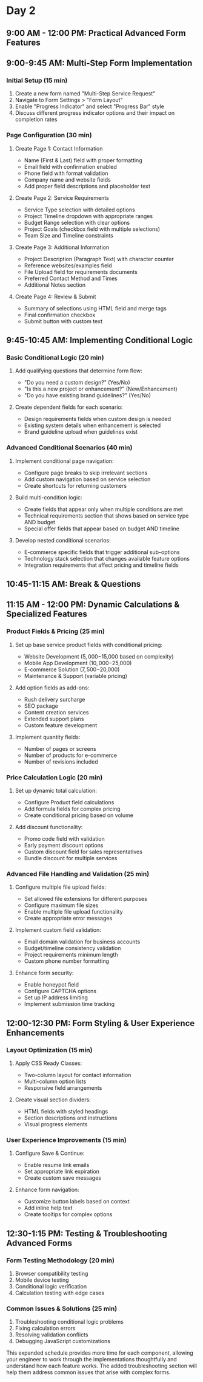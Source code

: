 # Day 2  

## 9:00 AM - 12:00 PM: Practical Advanced Form Features

## 9:00-9:45 AM: Multi-Step Form Implementation

### Initial Setup (15 min)
1. Create a new form named "Multi-Step Service Request"
2. Navigate to Form Settings > "Form Layout" 
3. Enable "Progress Indicator" and select "Progress Bar" style
4. Discuss different progress indicator options and their impact on completion rates

### Page Configuration (30 min)
1. Create Page 1: Contact Information
   - Name (First & Last) field with proper formatting
   - Email field with confirmation enabled
   - Phone field with format validation
   - Company name and website fields
   - Add proper field descriptions and placeholder text

2. Create Page 2: Service Requirements
   - Service Type selection with detailed options
   - Project Timeline dropdown with appropriate ranges
   - Budget Range selection with clear options
   - Project Goals (checkbox field with multiple selections)
   - Team Size and Timeline constraints

3. Create Page 3: Additional Information
   - Project Description (Paragraph Text) with character counter
   - Reference websites/examples field
   - File Upload field for requirements documents
   - Preferred Contact Method and Times
   - Additional Notes section

4. Create Page 4: Review & Submit
   - Summary of selections using HTML field and merge tags
   - Final confirmation checkbox
   - Submit button with custom text

## 9:45-10:45 AM: Implementing Conditional Logic

### Basic Conditional Logic (20 min)
1. Add qualifying questions that determine form flow:
   - "Do you need a custom design?" (Yes/No)
   - "Is this a new project or enhancement?" (New/Enhancement)
   - "Do you have existing brand guidelines?" (Yes/No)

2. Create dependent fields for each scenario:
   - Design requirements fields when custom design is needed
   - Existing system details when enhancement is selected
   - Brand guideline upload when guidelines exist

### Advanced Conditional Scenarios (40 min)
1. Implement conditional page navigation:
   - Configure page breaks to skip irrelevant sections
   - Add custom navigation based on service selection
   - Create shortcuts for returning customers

2. Build multi-condition logic:
   - Create fields that appear only when multiple conditions are met
   - Technical requirements section that shows based on service type AND budget
   - Special offer fields that appear based on budget AND timeline

3. Develop nested conditional scenarios:
   - E-commerce specific fields that trigger additional sub-options
   - Technology stack selection that changes available feature options
   - Integration requirements that affect pricing and timeline fields

## 10:45-11:15 AM: Break & Questions

## 11:15 AM - 12:00 PM: Dynamic Calculations & Specialized Features

### Product Fields & Pricing (25 min)
1. Set up base service product fields with conditional pricing:
   - Website Development ($5,000-$15,000 based on complexity)
   - Mobile App Development ($10,000-$25,000)
   - E-commerce Solution ($7,500-$20,000)
   - Maintenance & Support (variable pricing)

2. Add option fields as add-ons:
   - Rush delivery surcharge
   - SEO package
   - Content creation services
   - Extended support plans
   - Custom feature development

3. Implement quantity fields:
   - Number of pages or screens
   - Number of products for e-commerce
   - Number of revisions included

### Price Calculation Logic (20 min)
1. Set up dynamic total calculation:
   - Configure Product field calculations
   - Add formula fields for complex pricing
   - Create conditional pricing based on volume

2. Add discount functionality:
   - Promo code field with validation
   - Early payment discount options
   - Custom discount field for sales representatives
   - Bundle discount for multiple services

### Advanced File Handling and Validation (25 min)
1. Configure multiple file upload fields:
   - Set allowed file extensions for different purposes
   - Configure maximum file sizes
   - Enable multiple file upload functionality
   - Create appropriate error messages

2. Implement custom field validation:
   - Email domain validation for business accounts
   - Budget/timeline consistency validation
   - Project requirements minimum length
   - Custom phone number formatting

3. Enhance form security:
   - Enable honeypot field
   - Configure CAPTCHA options
   - Set up IP address limiting
   - Implement submission time tracking

## 12:00-12:30 PM: Form Styling & User Experience Enhancements

### Layout Optimization (15 min)
1. Apply CSS Ready Classes:
   - Two-column layout for contact information
   - Multi-column option lists
   - Responsive field arrangements

2. Create visual section dividers:
   - HTML fields with styled headings
   - Section descriptions and instructions
   - Visual progress elements

### User Experience Improvements (15 min)
1. Configure Save & Continue:
   - Enable resume link emails
   - Set appropriate link expiration
   - Create custom save messages

2. Enhance form navigation:
   - Customize button labels based on context
   - Add inline help text
   - Create tooltips for complex options

## 12:30-1:15 PM: Testing & Troubleshooting Advanced Forms

### Form Testing Methodology (20 min)
1. Browser compatibility testing
2. Mobile device testing
3. Conditional logic verification
4. Calculation testing with edge cases

### Common Issues & Solutions (25 min)
1. Troubleshooting conditional logic problems
2. Fixing calculation errors
3. Resolving validation conflicts
4. Debugging JavaScript customizations

This expanded schedule provides more time for each component, allowing your engineer to work through the implementations thoughtfully and understand how each feature works. The added troubleshooting section will help them address common issues that arise with complex forms.